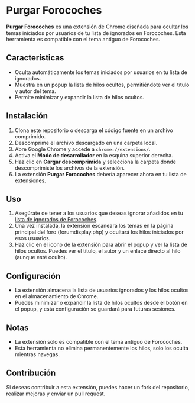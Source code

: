 # Purgar Forocoches

**Purgar Forocoches** es una extensión de Chrome diseñada para ocultar los temas iniciados por usuarios de tu lista de ignorados en Forocoches. Esta herramienta es compatible con el tema antiguo de Forocoches.

## Características
- Oculta automáticamente los temas iniciados por usuarios en tu lista de ignorados.
- Muestra en un popup la lista de hilos ocultos, permitiéndote ver el título y autor del tema.
- Permite minimizar y expandir la lista de hilos ocultos.

## Instalación
1. Clona este repositorio o descarga el código fuente en un archivo comprimido.
2. Descomprime el archivo descargado en una carpeta local.
3. Abre Google Chrome y accede a `chrome://extensions/`.
4. Activa el **Modo de desarrollador** en la esquina superior derecha.
5. Haz clic en **Cargar descomprimida** y selecciona la carpeta donde descomprimiste los archivos de la extensión.
6. La extensión **Purgar Forocoches** debería aparecer ahora en tu lista de extensiones.

## Uso
1. Asegúrate de tener a los usuarios que deseas ignorar añadidos en tu [lista de ignorados de Forocoches](https://forocoches.com/foro/profile.php?do=ignorelist).
2. Una vez instalada, la extensión escaneará los temas en la página principal del foro (forumdisplay.php) y ocultará los hilos iniciados por esos usuarios.
3. Haz clic en el icono de la extensión para abrir el popup y ver la lista de hilos ocultos. Puedes ver el título, el autor y un enlace directo al hilo (aunque esté oculto).

## Configuración
- La extensión almacena la lista de usuarios ignorados y los hilos ocultos en el almacenamiento de Chrome. 
- Puedes minimizar o expandir la lista de hilos ocultos desde el botón en el popup, y esta configuración se guardará para futuras sesiones.

## Notas
- La extensión solo es compatible con el tema antiguo de Forocoches.
- Esta herramienta no elimina permanentemente los hilos, solo los oculta mientras navegas.

## Contribución
Si deseas contribuir a esta extensión, puedes hacer un fork del repositorio, realizar mejoras y enviar un pull request.


